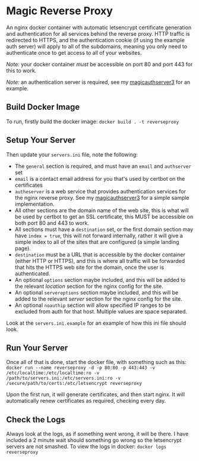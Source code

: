 # Magic Reverse Proxy

An nginx docker container with automatic letsencrypt certificate generation and authentication for all services behind the reverse proxy. HTTP traffic is redirected to HTTPS, and the authentication cookie (if using the example auth server) will apply to all of the subdomains, meaning you only need to authenticate once to get access to all of your websites.

*Note:* your docker container *must* be accessible on port 80 and port 443 for this to work.

*Note:* an authentication server is required, see my [magicauthserver3](https://github.com/sillyfrog/magicauthserver3/) for an example.

## Build Docker Image

To run, firstly build the docker image:
```docker build . -t reverseproxy```

## Setup Your Server

Then update your `servers.ini` file, note the following:
 - The `general` section is required, and must have an `email` and `authserver` set
 - `email` is a contact email address for you that's used by certbot on the certificates
 - `autheserver` is a web service that provides authentication services for the nginx reverse proxy. See my [magicauthserver3](https://github.com/sillyfrog/magicauthserve3r/) for a simple sample implementation.
 - All other sections are the domain name of the web site, this is what will be used by certbot to get an SSL certificate, this MUST be accessible on both port 80 and 443 to work.
 - All sections must have a `destination` set, or the first domain section may have `index = true`, this will not forward internally, rather it will give a simple index to all of the sites that are configured (a simple landing page).
 - `destination` must be a URL that is accessible by the docker container (either HTTP or HTTPS), and this is where all traffic will be forwarded that hits the HTTPS web site for the domain, once the user is authenticated.
 - An optional `options` section maybe included, and this will be added to the relevant *location* section for the nginx config for the site.
 - An optional `serveroptions` section maybe included, and this will be added to the relevant *server* section for the nginx config for the site.
 - An optional `noauthip` section will allow specified IP ranges to be excluded from auth for that host. Multiple values are space separated.

Look at the `servers.ini.example` for an example of how this ini file should look.

## Run Your Server

Once all of that is done, start the docker file, with something such as this:
```docker run --name reverseproxy -d -p 80:80 -p 443:443 -v /etc/localtime:/etc/localtime:ro -v /path/to/servers.ini:/etc/servers.ini:ro -v /secure/path/to/certs:/etc/letsencrypt reverseproxy```

Upon the first run, it will generate certificates, and then start nginx. It will automatically renew certificates as required, checking every day.

## Check the Logs

Always look at the logs, as if something went wrong, it will be there. I have included a 2 minute wait should something go wrong so the letsencrypt servers are not smashed. To view the logs in docker:
```docker logs reverseproxy```

